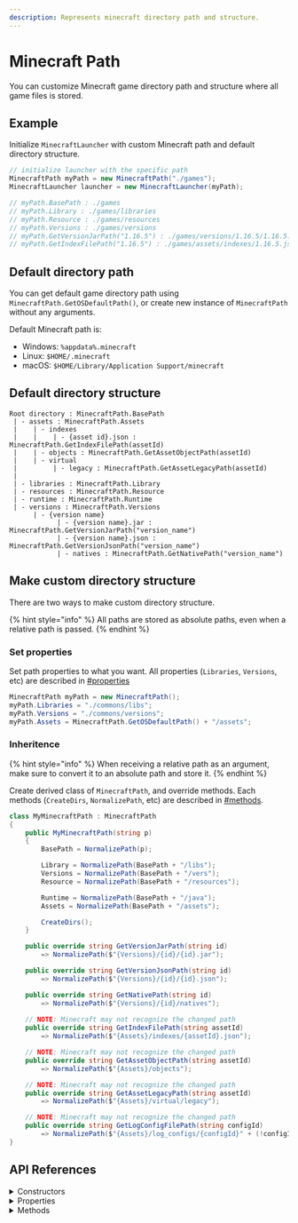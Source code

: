 ```yaml
---
description: Represents minecraft directory path and structure.
---
```


# Minecraft Path

You can customize Minecraft game directory path and structure where all game files is stored.

## Example

Initialize `MinecraftLauncher` with custom Minecraft path and default directory structure.

```csharp
// initialize launcher with the specific path
MinecraftPath myPath = new MinecraftPath("./games");
MinecraftLauncher launcher = new MinecraftLauncher(myPath);

// myPath.BasePath : ./games
// myPath.Library : ./games/libraries
// myPath.Resource : ./games/resources
// myPath.Versions : ./games/versions
// myPath.GetVersionJarPath("1.16.5") : ./games/versions/1.16.5/1.16.5.jar
// myPath.GetIndexFilePath("1.16.5") : ./games/assets/indexes/1.16.5.json
```

## Default directory path

You can get default game directory path using `MinecraftPath.GetOSDefaultPath()`, or create new instance of `MinecraftPath` without any arguments.

Default Minecraft path is:

* Windows: `%appdata%.minecraft`
* Linux: `$HOME/.minecraft`
* macOS: `$HOME/Library/Application Support/minecraft`

## Default directory structure

```
Root directory : MinecraftPath.BasePath
 | - assets : MinecraftPath.Assets
 |    | - indexes
 |    |    | - {asset id}.json : MinecraftPath.GetIndexFilePath(assetId)
 |    | - objects : MinecraftPath.GetAssetObjectPath(assetId)
 |    | - virtual
 |         | - legacy : MinecraftPath.GetAssetLegacyPath(assetId)
 |
 | - libraries : MinecraftPath.Library
 | - resources : MinecraftPath.Resource
 | - runtime : MinecraftPath.Runtime
 | - versions : MinecraftPath.Versions
      | - {version name}
            | - {version name}.jar : MinecraftPath.GetVersionJarPath("version_name")
            | - {version name}.json : MinecraftPath.GetVersionJsonPath("version_name")
            | - natives : MinecraftPath.GetNativePath("version_name")
```

## Make custom directory structure

There are two ways to make custom directory structure.

{% hint style="info" %}
All paths are stored as absolute paths, even when a relative path is passed.
{% endhint %}

### Set properties

Set path properties to what you want. All properties (`Libraries`, `Versions`, etc) are described in [#properties](MinecraftPath.md#properties "mention")

```csharp
MinecraftPath myPath = new MinecraftPath();
myPath.Libraries = "./commons/libs";
myPath.Versions = "./commons/versions";
myPath.Assets = MinecraftPath.GetOSDefaultPath() + "/assets";
```

### Inheritence

{% hint style="info" %}
When receiving a relative path as an argument, make sure to convert it to an absolute path and store it.
{% endhint %}

Create derived class of `MinecraftPath`, and override methods. Each methods (`CreateDirs`, `NormalizePath`, etc) are described in [#methods](MinecraftPath.md#methods "mention").

```csharp
class MyMinecraftPath : MinecraftPath
{
    public MyMinecraftPath(string p)
    {
        BasePath = NormalizePath(p);

        Library = NormalizePath(BasePath + "/libs");
        Versions = NormalizePath(BasePath + "/vers");
        Resource = NormalizePath(BasePath + "/resources");

        Runtime = NormalizePath(BasePath + "/java");
        Assets = NormalizePath(BasePath + "/assets");

        CreateDirs();
    }

    public override string GetVersionJarPath(string id)
        => NormalizePath($"{Versions}/{id}/{id}.jar");

    public override string GetVersionJsonPath(string id)
        => NormalizePath($"{Versions}/{id}/{id}.json");

    public override string GetNativePath(string id)
        => NormalizePath($"{Versions}/{id}/natives");
    
    // NOTE: Minecraft may not recognize the changed path
    public override string GetIndexFilePath(string assetId)
        => NormalizePath($"{Assets}/indexes/{assetId}.json");

    // NOTE: Minecraft may not recognize the changed path
    public override string GetAssetObjectPath(string assetId)
        => NormalizePath($"{Assets}/objects");

    // NOTE: Minecraft may not recognize the changed path
    public override string GetAssetLegacyPath(string assetId)
        => NormalizePath($"{Assets}/virtual/legacy");

    // NOTE: Minecraft may not recognize the changed path
    public override string GetLogConfigFilePath(string configId)
        => NormalizePath($"{Assets}/log_configs/{configId}" + (!configId.EndsWith(".xml") ? ".xml" : ""));
}
```

## API References

<details>

<summary>Constructors</summary>

**public MinecraftPath()**

Initialize instance with default path.\
Same as `new MinecraftPath(MinecraftPath.GetOSDefaultPath())`.

**public MinecraftPath(string p)**

Initializze instance with the specific path, `p`.\
Call `Initialize(p)` and `CreateDirs()`.

</details>

<details>

<summary>Properties</summary>

**Properties**

**BasePath**

_Type: string_

Root directory path

**Assets**

_Type: string_

**Library**

_Type: string_

**Versions**

_Type: string_

**Runtime**

_Type: string_

The default download path of `MJava`

**Resource**

_Type: string_

Old minecraft versions use this path as Assets directory.

</details>

<details>

<summary>Methods</summary>

**Methods**

**public void CreateDirs()**

Create `BasePath`, `Assets`, `Library`, `Versions`, `Runtime`, `Resouce` directory.

**public virtual string GetIndexFilePath(string assetId)**

Get asset index file path.

**public virtual string GetAssetObjectPath(string assetId)**

Get asset object directory path.

**public virtual string GetAssetLegacyPath(string assetId)**

Get asset legacy directory path.

**public virtual string GetVersionJarPath(string id)**

Get client jar path.

**public virtual string GetVersionJsonPath(string id)**

Get client json path.

**public virtual string GetNativePath(string id)**

Get native directory path.\
Native dll files will be stored here.

**protected static string Dir(string path)**

Normalize `path` and create directory.

**protected static string NormalizePath(string path)**

Normalize `path`. Convert relative path to absolute path and replace invalid directory separator. (In windows, replace `/` to `\`)

</details>
